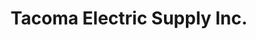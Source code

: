 ---
title: "Tacoma Electric Supply Inc."
url: /tacoma/tacoma-electric-supply-inc/
shop: hardware
---